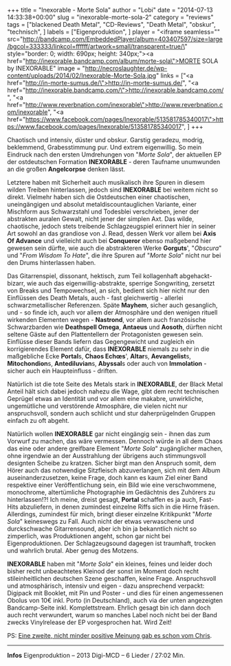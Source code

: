 +++
title = "Inexorable - Morte Sola"
author = "Lobi"
date = "2014-07-13 14:33:38+00:00"
slug = "inexorable-morte-sola-2"
category = "reviews"
tags = ["blackened Death Metal", "CD-Reviews", "Death Metal", "obskur", "technisch", ]
labels = ["Eigenproduktion", ]
player = "<iframe seamless=\"\" src=\"http://bandcamp.com/EmbeddedPlayer/album=403407597/size=large/bgcol=333333/linkcol=ffffff/artwork=small/transparent=true/\" style=\"border: 0; width: 690px; height: 340px;\"><a href=\"http://inexorable.bandcamp.com/album/morte-sola\">MORTE SOLA by INEXORABLE</a></iframe>"
image = "http://necroslaughter.de/wp-content/uploads/2014/02/Inexorable-Morte-Sola.jpg"
links = ["<a href=\"http://in-morte-sumus.de/\">http://in-morte-sumus.de/</a>", "<a href=\"http://inexorable.bandcamp.com/\">http://inexorable.bandcamp.com/</a>", "<a href=\"http://www.reverbnation.com/inexorable\">http://www.reverbnation.com/inexorable</a>", "<a href=\"https://www.facebook.com/pages/Inexorable/513581785340017\">https://www.facebook.com/pages/Inexorable/513581785340017</a>", ]
+++

Chaotisch und intensiv, düster und obskur. Garstig geradezu, modrig, beklemmend, Grabesstimmung pur. Und extrem eigenwillig. So mein Eindruck nach den ersten Umdrehungen von "_Morte Sola_", der aktuellen EP der ostdeutschen Formation **INEXORABLE** - deren Taufname unumwunden an die großen **Angelcorpse** denken lässt.

Letztere haben mit Sicherheit auch musikalisch ihre Spuren in diesem wilden Treiben hinterlassen, jedoch sind **INEXORABLE** bei weitem nicht so direkt. Vielmehr haben sich die Ostdeutschen einer chaotischen, uneingängigen und absolut metaldiscountauglichen Variante, einer Mischform aus Schwarzstahl und Todesblei verschrieben, jener der abstrakten auralen Gewalt, nicht jener der simplen Axt. Das wilde, chaotische, jedoch stets treibende Schlagzeugspiel erinnert hier in seiner Art sowohl an das grandiose von J. Read, dessen Werk vor allem bei **Axis Of Advance** und vielleicht auch bei **Conqueror** ebenso maßgebend hier gewesen sein dürfte, wie auch die abstrakteren Werke **Gorguts**', "_Obscura_" und "_From Wisdom To Hate_", die ihre Spuren auf "_Morte Sola_" nicht nur bei den Drums hinterlassen haben.

Das Gitarrenspiel, dissonant, hektisch, zum Teil kollagenhaft abgehackt-bizarr, wie auch das eigenwillig-abstrakte, sperrige Songwriting, zersetzt von Breaks und Tempowechsel, an sich, bedient sich hier nicht nur den Einflüssen des Death Metals, auch - fast gleichwertig - allerlei schwarzmetallischer Referenzen. Späte **Mayhem**, sicher auch gesanglich, und - so finde ich, auch vor allem der Atmosphäre und den wenigen rituell wirkenden Elementen wegen - **Nastrond**, vor allem auch französische Schwarzbarden wie **Deathspell Omega**, **Antaeus** und **Aosoth**, dürften nicht seltene Gäste auf den Plattentellern der Protagonisten gewesen sein. Einflüsse dieser Bands liefern das Gegengewicht und zugleich ein korrigierendes Element dafür, dass **INEXORABLE** niemals zu sehr in die maßgebliche Ecke **Portal**s, **Chaos Echœs**', **Altar**s, **Aevangelist**s, **Mitochondion**s, **Antediluvian**s, **Abyssal**s oder auch von **Immolation** - sicher auch ein Haupteinfluss - driften.

Natürlich ist die tote Seite des Metals stark in **INEXORABLE**, der Black Metal Anteil hält sich dabei jedoch nahezu die Wage, gibt dem recht technischen Geprügel etwas an Identität und vor allem eine makabre, unwirkliche, ungemütliche und verstörende Atmosphäre, die vielen nicht nur anspruchsvoll, sondern auch schlicht und stur daherprügelnden Gruppen einfach zu oft abgeht.

Natürlich wollen **INEXORABLE** gar nicht eingängig sein - ihnen das zum Vorwurf zu machen, das wäre vermessen. Dennoch würde in all dem Chaos das eine oder andere greifbare Element "_Morte Sola_" zugänglicher machen, ohne irgendwie an der Ausstrahlung der übrigens auch stimmungsvoll designten Scheibe zu kratzen. Sicher birgt man den Anspruch somit, dem Hörer auch das notwendige Sitzfleisch abzuverlangen, sich mit dem Album auseinanderzusetzen, keine Frage, doch kann es kaum Ziel einer Band respektive einer Veröffentlichung sein, ein Bild wie eine verschwommene, monochrome, altertümliche Photographie im Gedächtnis des Zuhörers zu hinterlassen!?! Ich meine, dreist gesagt, **Portal** schaffen es ja auch, Fast-Hits abzuliefern, in denen zumindest einzelne Riffs sich in die Hirne fräsen. Allerdings, zumindest für mich, bringt dieser einzelne Kritikpunkt "_Morte Sola_" keineswegs zu Fall. Auch nicht der etwas verwaschene und durckschwache Gitarrensound, aber ich bin ja bekanntlich nicht so zimperlich, was Produktionen angeht, schon gar nicht bei Eigenproduktionen. Der Schlagzeugsound dagegen ist traumhaft, trocken und wahrlich brutal. Aber genug des Motzens.

**INEXORABLE** haben mit "_Morte Sola_" ein kleines, feines und leider doch bisher recht unbeachtetes Kleinod der sonst im Moment doch recht stileinheitlichen deutschen Szene geschaffen, keine Frage. Anspruchsvoll und atmosphärisch, intensiv und eigen - dazu ansprechend verpackt: Digipack mit Booklet, mit Pin und Poster - und dies für einen angemessenen Obolus von 10€ inkl. Porto (in Deutschland), auch via der unten angezeigten Bandcamp-Seite inkl. Komplettstream. Ehrlich gesagt bin ich dann doch auch recht verwundert, warum so manches Label noch nicht bei der Band zwecks Vinylrelease der EP vorgesprochen hat. Wird Zeit!

PS: <a href="http://necroslaughter.de/2014/02/inexorable-morte-sola/">Eine zweite, nicht minder positive Meinung gab es schon vom Chris</a>.





---
**Infos**
Eigenproduktion – 2013
Digi-MCD – 6 Lieder / 27:02 Min.
